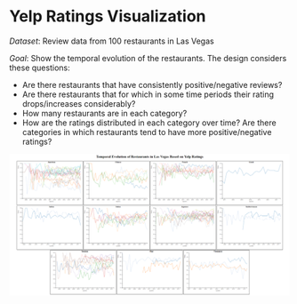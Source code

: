 # Yelp Ratings Visualization

*Dataset*: Review data from 100 restaurants in Las Vegas 

*Goal*: Show the temporal evolution of the restaurants. The design considers these questions: 
- Are there restaurants that have consistently positive/negative reviews?
- Are there restaurants that for which in some time periods their rating drops/increases considerably?
- How many restaurants are in each category?
- How are the ratings distributed in each category over time? Are there categories  in which restaurants tend to have more positive/negative ratings?

![demo](sorted.png)